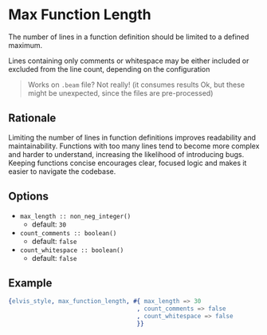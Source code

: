 # Max Function Length

The number of lines in a function definition should be limited to a defined maximum.

Lines containing only comments or whitespace may be either included or excluded from the line
count, depending on the configuration

> Works on `.beam` file? Not really! (it consumes results Ok, but these might be unexpected, since
the files are pre-processed)

## Rationale

Limiting the number of lines in function definitions improves readability and maintainability.
Functions with too many lines tend to become more complex and harder to understand,
increasing the likelihood of introducing bugs. Keeping functions concise encourages clear,
focused logic and makes it easier to navigate the codebase.

## Options

- `max_length :: non_neg_integer()`
  - default: `30`
- `count_comments :: boolean()`
  - default: `false`
- `count_whitespace :: boolean()`
  - default: `false`

## Example

```erlang
{elvis_style, max_function_length, #{ max_length => 30
                                    , count_comments => false
                                    , count_whitespace => false
                                    }}
```
